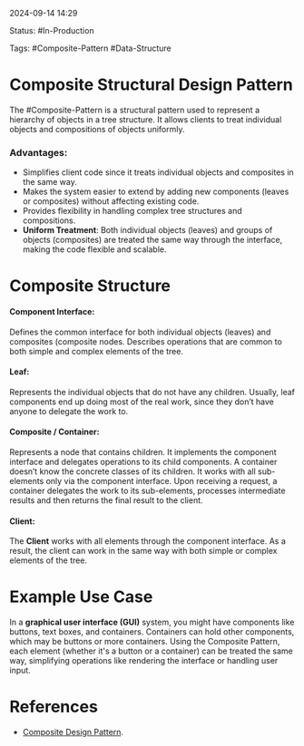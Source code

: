 
2024-09-14 14:29

Status: #In-Production

Tags: #Composite-Pattern #Data-Structure

# Composite Structural Design Pattern

The #Composite-Pattern  is a structural pattern used to represent a hierarchy of objects in a tree structure. It allows clients to treat individual objects and compositions of objects uniformly.

### Advantages:

- Simplifies client code since it treats individual objects and composites in the same way.
- Makes the system easier to extend by adding new components (leaves or composites) without affecting existing code.
- Provides flexibility in handling complex tree structures and compositions.
- **Uniform Treatment**: Both individual objects (leaves) and groups of objects (composites) are treated the same way through the interface, making the code flexible and scalable.

# Composite Structure

#### Component Interface:

Defines the common interface for both individual objects (leaves) and composites (composite nodes.
Describes operations that are common to both simple and complex elements of the tree.

#### Leaf:

Represents the individual objects that do not have any children.
Usually, leaf components end up doing most of the real work, since they don’t have anyone to delegate the work to.

#### Composite / Container:

Represents a node that contains children. It implements the component interface and delegates operations to its child components.
A container doesn’t know the concrete classes of its children. It works with all sub-elements only via the component interface.
Upon receiving a request, a container delegates the work to its sub-elements, processes intermediate results and then returns the final result to the client.

#### Client:

The **Client** works with all elements through the component interface. As a result, the client can work in the same way with both simple or complex elements of the tree.

# Example Use Case

In a **graphical user interface (GUI)** system, you might have components like buttons, text boxes, and containers. Containers can hold other components, which may be buttons or more containers. Using the Composite Pattern, each element (whether it's a button or a container) can be treated the same way, simplifying operations like rendering the interface or handling user input.


# References

- [Composite Design Pattern](https://refactoring.guru/design-patterns/composite).
